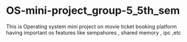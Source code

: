# OS-mini-project_group-5_5th_sem
This is Operating system mini project on movie ticket booking platform having important os features like sempahores , shared memory , ipc ,etc 
